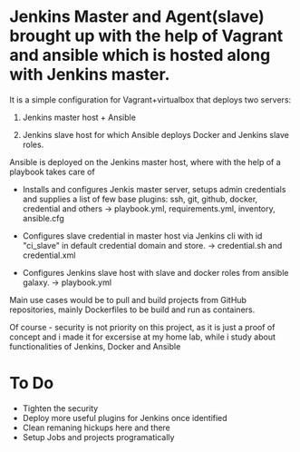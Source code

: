 # Jenkins Master and Agent(slave) brought up with the help of Vagrant and ansible which is hosted along with Jenkins master.

It is a simple configuration for Vagrant+virtualbox that deploys two servers: 

1. Jenkins master host + Ansible

2. Jenkins slave host for which Ansible deploys Docker and Jenkins slave roles. 

Ansible is deployed on the Jenkins master host, where with the help of a playbook takes care of 

- Installs and configures Jenkis master server, setups admin credentials and supplies a list of few base plugins: ssh, git, github, docker, credential and others
 -> playbook.yml, requirements.yml, inventory, ansible.cfg
 
 - Configures slave credential in master host via Jenkins cli with id "ci_slave" in default credential domain and store.
 -> credential.sh and credential.xml
 
- Configures Jenkins slave host with slave and docker roles from ansible galaxy.
 -> playbook.yml

Main use cases would be to pull and build projects from GitHub repositories, mainly Dockerfiles to be build and run as containers.

Of course - security is not priority on this project, as it is just a proof of concept and i made it for excersise at my home lab, while i study about functionalities of Jenkins, Docker and Ansible

# To Do

- Tighten the security 
- Deploy more useful plugins for Jenkins once identified
- Clean remaning hickups here and there
- Setup Jobs and projects programatically




